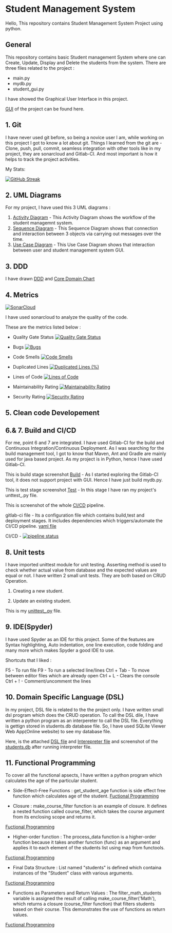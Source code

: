 # Student Management System

Hello,
This repository contains Student Management System Project using python.

## General
This repository contains basic Student management System where one can Create, Update, Display and Delete the students from the system.
There are three files related to the project : 
- main.py
- mydb.py
- student_gui.py

I have showed the Graphical User Interface in this project. 

[GUI](https://github.com/ShrutiPatil2223/Student-Management-System/blob/main/GUI_Screenshot%20.png) of the project can be found here.
 
  
## 1. Git
I have never used git before, so being a novice user I am, while working on this project I got to know a lot about git. 
Things I learned from the git are - Clone, push, pull, commit, seamless integration with other tools like in my project, they are sonarcloud and Gitlab-CI.
And most important is how it helps to track the project activities.

 My Stats:

 [![GitHub Streak](https://github-readme-streak-stats.herokuapp.com/?user=ShrutiPatil2223&theme=cobalt)](https://github.com/ShrutiPatil2223)  

## 2. UML Diagrams 
For my project, I have used this 3 UML diagrams :
1. [Activity Diagram](https://github.com/ShrutiPatil2223/Student-Management-System/blob/0aaf8a70706785e4c1420de90f5653a4911635c3/UML%20diagrams_updated/Activity%20Diagram_update.jpg) - This Activity Diagram shows the workflow of the student managemnt system.
2. [Sequence Diagram](https://github.com/ShrutiPatil2223/Student-Management-System/blob/1cc59052e29656270753d4ac11e6e960a4bb97d3/UML%20diagrams_updated/sequence%20diagram_update.jpg) - This Sequence Diagram shows that connection and interaction between 3 objects via carrying out messages over the time.
3. [Use Case Diagram](https://github.com/ShrutiPatil2223/Student-Management-System/blob/1cc59052e29656270753d4ac11e6e960a4bb97d3/UML%20diagrams_updated/use%20case_update.png) - This Use Case Diagram shows that interaction between user and student management system GUI.

## 3. DDD
I have drawn [DDD](https://github.com/ShrutiPatil2223/Student-Management-System/blob/main/UML%20diagrams_updated/DDD_update.jpg) and 
[Core Domain Chart](https://github.com/ShrutiPatil2223/Student-Management-System/blob/18ca2a030b9d673bbfe34d9b58020f48a31e1f5f/UML%20diagrams_updated/DDD_updated_1.png)


## 4. Metrics
[![SonarCloud](https://sonarcloud.io/images/project_badges/sonarcloud-white.svg)](https://sonarcloud.io/summary/new_code?id=ShrutiPatil2223_Student-Management-System)

I have used sonarcloud to analyze the quality of the code. 

These are the metrics listed below : 

- Quality Gate Status [![Quality Gate Status](https://sonarcloud.io/api/project_badges/measure?project=ShrutiPatil2223_Student-Management-System&metric=alert_status)](https://sonarcloud.io/summary/new_code?id=ShrutiPatil2223_Student-Management-System)

- Bugs [![Bugs](https://sonarcloud.io/api/project_badges/measure?project=ShrutiPatil2223_Student-Management-System&metric=bugs)](https://sonarcloud.io/summary/new_code?id=ShrutiPatil2223_Student-Management-System)

- Code Smells [![Code Smells](https://sonarcloud.io/api/project_badges/measure?project=ShrutiPatil2223_Student-Management-System&metric=code_smells)](https://sonarcloud.io/summary/new_code?id=ShrutiPatil2223_Student-Management-System)

- Duplicated Lines [![Duplicated Lines (%)](https://sonarcloud.io/api/project_badges/measure?project=ShrutiPatil2223_Student-Management-System&metric=duplicated_lines_density)](https://sonarcloud.io/summary/new_code?id=ShrutiPatil2223_Student-Management-System)

- Lines of Code [![Lines of Code](https://sonarcloud.io/api/project_badges/measure?project=ShrutiPatil2223_Student-Management-System&metric=ncloc)](https://sonarcloud.io/summary/new_code?id=ShrutiPatil2223_Student-Management-System)

- Maintainability Rating [![Maintainability Rating](https://sonarcloud.io/api/project_badges/measure?project=ShrutiPatil2223_Student-Management-System&metric=sqale_rating)](https://sonarcloud.io/summary/new_code?id=ShrutiPatil2223_Student-Management-System)

- Security Rating [![Security Rating](https://sonarcloud.io/api/project_badges/measure?project=ShrutiPatil2223_Student-Management-System&metric=security_rating)](https://sonarcloud.io/summary/new_code?id=ShrutiPatil2223_Student-Management-System)

## 5. Clean code Developement
## 6.& 7. Build and CI/CD
For me, point 6 and 7 are integrated. I have used Gitlab-CI for the build and Continuous Integration/Continuous Deployment. As I was searching for the build management tool, I got to know that Maven, Ant and Gradle are mainly used for java based project. As my project is in Python, hence I have used Gitlab-CI.

This is build stage screenshot [Build](https://github.com/ShrutiPatil2223/Student-Management-System/blob/81fce9d5673fa662e88b1bb6f299b6bbf75e1814/Gitlab-Build_Stage.png) - As I started exploring the Gitlab-CI tool, it does not support project with GUI. Hence I have just build mydb.py.

This is test stage screenshot [Test](https://github.com/ShrutiPatil2223/Student-Management-System/blob/main/Gitlab-Testing_stage.png) - In this stage I have ran my project's unttest_.py file.

This is screenshot of the whole [CI/CD](https://github.com/ShrutiPatil2223/Student-Management-System/blob/81fce9d5673fa662e88b1bb6f299b6bbf75e1814/Gitlab-CICD_pipeline.png) pipeline.


gitlab-ci file - Its a configuration file which contains build,test and deployment stages. It includes dependencies which triggers/automate the CI/CD pipeline. [yaml file](https://github.com/ShrutiPatil2223/Student-Management-System/blob/81fce9d5673fa662e88b1bb6f299b6bbf75e1814/gitlab-ci.yml)



CI/CD - [![pipeline status](https://gitlab.com/ShrutiPatil2223/Project-CICD/badges/main/pipeline.svg)](https://gitlab.com/ShrutiPatil2223/Project-CICD/-/commits/main)

## 8. Unit tests

I have imported unittest module for unit testing. Asserting method is used to check whether actual value from database and the expected values are equal or not.
I have written 2 small unit tests. They are both based on CRUD Operation. 

1. Creating a new student.

2. Update an existing student.

This is my [unittest_.py](https://github.com/ShrutiPatil2223/Student-Management-System/blob/d8dbb4f95e3443e5fc81d0a0dfa807f1a05219fd/unittest_.py) file.


## 9. IDE(Spyder)

I have used Spyder as an IDE for this project. Some of the features are Syntax highlighting, Auto indentation, one line execution, code folding and many more which makes Spyder a good IDE to use.

Shortcuts that I liked :

F5 - To run file
F9 - To run a selected line/lines
Ctrl + Tab - To move between editor files which are already open
Ctrl + L - Clears the console
Ctrl + ! - Comment/uncomment the lines

## 10. Domain Specific Language (DSL)

In my project, DSL file is related to the the project only.
I have written small dsl program which does the CRUD operation. To call the DSL dile, I have written a python program as an interpereter to call the DSL file. Everything is gettign stored in students.db database file. So, I have used SQLite Viewer Web App(Online website) to see my database file.

Here, is the attached [DSL file](https://github.com/ShrutiPatil2223/Student-Management-System/blob/84ab4e762cdc8137e1178a9c6e741711a08f25da/student.dsl) and [Interepreter file](https://github.com/ShrutiPatil2223/Student-Management-System/blob/84ab4e762cdc8137e1178a9c6e741711a08f25da/dsl_interpreter.py) and screenshot of the [students.db](https://github.com/ShrutiPatil2223/Student-Management-System/blob/84ab4e762cdc8137e1178a9c6e741711a08f25da/dsl_interpreter_db.png) after running interpreter file.

## 11. Functional Programming

To cover all the functional apsects, I have written a python program which calculates the age of the particular student.

- Side-Effect-Free Functions : get_student_age function is side effect free function which calculates age of the student.
[Fuctional Programming](https://github.com/ShrutiPatil2223/Student-Management-System/blob/main/functional_programming.py#L9 )

- Closure : make_course_filter function is an example of closure. It defines a nested function called course_filter, which takes the course argument from its enclosing scope and returns it. 

[Fuctional Programming](https://github.com/ShrutiPatil2223/Student-Management-System/blob/main/functional_programming.py#L13 )

- Higher-order function : The process_data function is a higher-order function because it takes another function (func) as an argument and applies it to each element of the students list using map from functools.

[Fuctional Programming](https://github.com/ShrutiPatil2223/Student-Management-System/blob/main/functional_programming.py#L5 )
  
- Final Data Structure : List named "students" is defined which containa instances of the "Student" class with various arguments.

[Fuctional Programming](https://github.com/ShrutiPatil2223/Student-Management-System/blob/main/functional_programming.py#L19 )
  
- Functions as Parameters and Return Values : The filter_math_students variable is assigned the result of calling make_course_filter('Math'), which returns a closure (course_filter function) that filters students based on their course. This demonstrates the use of functions as return values.

[Fuctional Programming](https://github.com/ShrutiPatil2223/Student-Management-System/blob/main/functional_programming.py#L26 )









